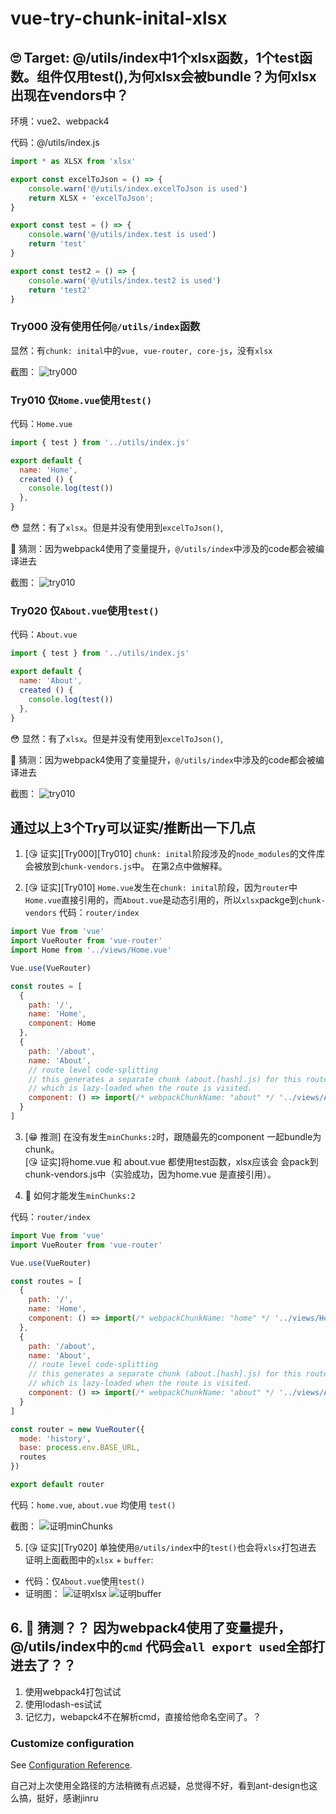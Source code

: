 # vue-try-chunk-inital-xlsx

## 🙄 Target: @/utils/index中1个xlsx函数，1个test函数。组件仅用test(),为何xlsx会被bundle？为何xlsx出现在vendors中？
环境：vue2、webpack4

代码：@/utils/index.js
```js
import * as XLSX from 'xlsx'

export const excelToJson = () => {
    console.warn('@/utils/index.excelToJson is used')
    return XLSX + 'excelToJson';
}

export const test = () => {
    console.warn('@/utils/index.test is used')
    return 'test'
}

export const test2 = () => {
    console.warn('@/utils/index.test2 is used')
    return 'test2'
}
```


### Try000 没有使用任何`@/utils/index`函数
显然：有`chunk: inital`中的`vue, vue-router, core-js`，没有`xlsx`

截图：
![try000](./log_imgs/000.png)


### Try010 仅`Home.vue`使用`test()`
代码：`Home.vue`
```js
import { test } from '../utils/index.js'

export default {
  name: 'Home',
  created () {
    console.log(test())
  },
}
```
😳 显然：有了`xlsx`。但是并没有使用到`excelToJson()`, 

🤔 猜测：因为webpack4使用了变量提升，`@/utils/index`中涉及的code都会被编译进去

截图：
![try010](./log_imgs/010.png)


### Try020 仅`About.vue`使用`test()`
代码：`About.vue`
```js
import { test } from '../utils/index.js'

export default {
  name: 'About',
  created () {
    console.log(test())
  },
}
```
😳 显然：有了`xlsx`。但是并没有使用到`excelToJson()`, 

🤔 猜测：因为webpack4使用了变量提升，`@/utils/index`中涉及的code都会被编译进去

截图：
![try010](./log_imgs/020.png)


## 通过以上3个Try可以证实/推断出一下几点
1. [😘 证实][Try000][Try010] `chunk: inital`阶段涉及的`node_modules`的文件库会被放到`chunk-vendors.js`中。 在第2点中做解释。

2. [😘 证实][Try010] `Home.vue`发生在`chunk: inital`阶段，因为`router`中`Home.vue`直接引用的，而`About.vue`是动态引用的，所以`xlsx`packge到`chunk-vendors`
代码：`router/index`
```js
import Vue from 'vue'
import VueRouter from 'vue-router'
import Home from '../views/Home.vue'

Vue.use(VueRouter)

const routes = [
  {
    path: '/',
    name: 'Home',
    component: Home
  },
  {
    path: '/about',
    name: 'About',
    // route level code-splitting
    // this generates a separate chunk (about.[hash].js) for this route
    // which is lazy-loaded when the route is visited.
    component: () => import(/* webpackChunkName: "about" */ '../views/About.vue')
  }
]
```
3. [😁 推测] 在没有发生`minChunks:2`时，跟随最先的component 一起bundle为chunk。       
  [😘 证实]将home.vue 和 about.vue 都使用test函数，xlsx应该会 会pack到chunk-vendors.js中（实验成功，因为home.vue 是直接引用）。

4. 🤔 如何才能发生`minChunks:2`

代码：`router/index`
```js
import Vue from 'vue'
import VueRouter from 'vue-router'

Vue.use(VueRouter)

const routes = [
  {
    path: '/',
    name: 'Home',
    component: () => import(/* webpackChunkName: "home" */ '../views/Home.vue') // 实验minChunks: 2
  },
  {
    path: '/about',
    name: 'About',
    // route level code-splitting
    // this generates a separate chunk (about.[hash].js) for this route
    // which is lazy-loaded when the route is visited.
    component: () => import(/* webpackChunkName: "about" */ '../views/About.vue')
  }
]

const router = new VueRouter({
  mode: 'history',
  base: process.env.BASE_URL,
  routes
})

export default router
```
代码：`home.vue`, `about.vue` 均使用 `test()`

截图：
![证明minChunks](./log_imgs/minchunk2-xlsx.png)

5. [😘 证实][Try020] 单独使用`@/utils/index`中的`test()`也会将`xlsx`打包进去
证明上面截图中的`xlsx` + `buffer`:
- 代码：仅`About.vue`使用`test()`
- 证明图：
![证明xlsx](./log_imgs/chunk-xlsx-001.png)
![证明buffer](./log_imgs/chunk-xlsx-002.png)

## 6. 🤔 猜测？？ 因为webpack4使用了变量提升，@/utils/index中的`cmd` 代码会`all export used`全部打进去了？？
1. 使用webpack4打包试试
2. 使用lodash-es试试
3. 记忆力，webapck4不在解析cmd，直接给他命名空间了。？



### Customize configuration
See [Configuration Reference](https://cli.vuejs.org/config/).

自己对上次使用全路径的方法稍微有点迟疑，总觉得不好，看到ant-design也这么搞，挺好，感谢jinru
